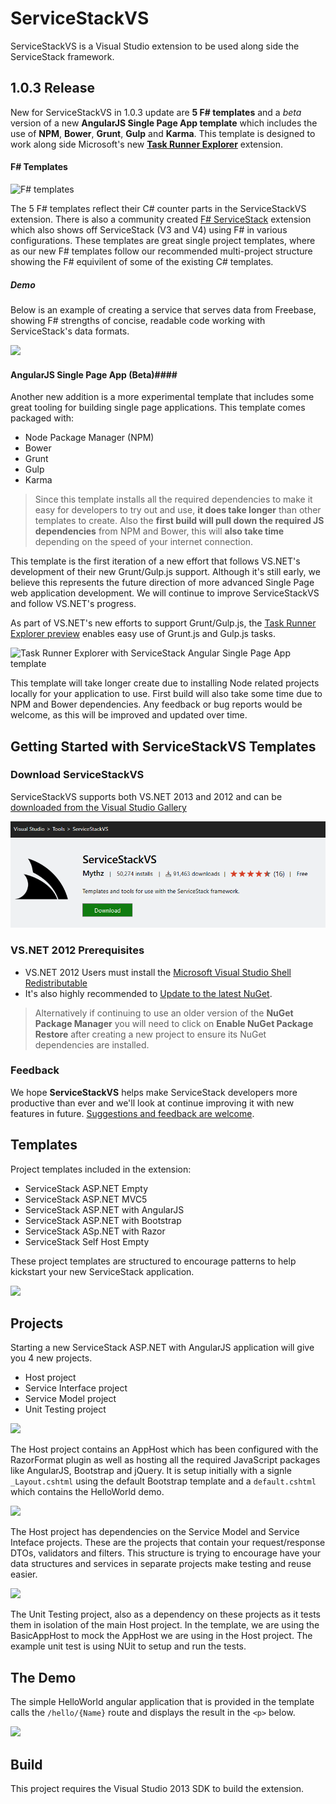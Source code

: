 ServiceStackVS
==========

ServiceStackVS is a Visual Studio extension to be used along side the ServiceStack framework.

## 1.0.3 Release ##
New for ServiceStackVS in 1.0.3 update are **5 F# templates** and a *beta* version of a new **AngularJS Single Page App template** which includes the use of **NPM**, **Bower**, **Grunt**, **Gulp** and **Karma**. This template is designed to work along side Microsoft's new **[Task Runner Explorer](http://www.hanselman.com/blog/IntroducingGulpGruntBowerAndNpmSupportForVisualStudio.aspx)** extension.

#### F# Templates ####

![F# templates](https://github.com/ServiceStack/Assets/raw/master/img/servicestackvs/fhsarp-templates.png)

The 5 F# templates reflect their C# counter parts in the ServiceStackVS extension. There is also a community created [F# ServiceStack](http://visualstudiogallery.msdn.microsoft.com/278caff1-917a-4ac1-a552-e5a2ce0f6e1f) extension which also shows off ServiceStack (V3 and V4) using F# in various configurations. These templates are great single project templates, where as our new F# templates follow our recommended multi-project structure showing the F# equivilent of some of the existing C# templates.

##### Demo #####
Below is an example of creating a service that serves data from Freebase, showing F# strengths of concise, readable code working with ServiceStack's data formats.

![](https://github.com/ServiceStack/Assets/raw/master/img/servicestackvs/fsharp-template-with-demo.gif)

#### AngularJS Single Page App (Beta)####

Another new addition is a more experimental template that includes some great tooling for building single page applications. This template comes packaged with: 

- Node Package Manager (NPM)
- Bower
- Grunt
- Gulp
- Karma

>Since this template installs all the required dependencies to make it easy for developers to try out and use, **it does take longer** than other templates to create. Also the **first build will pull down the required JS dependencies** from NPM and Bower, this will **also take time** depending on the speed of your internet connection.

This template is the first iteration of a new effort that follows VS.NET's development of their new Grunt/Gulp.js support. Although it's still early, we believe this represents the future direction of more advanced Single Page web application development. We will continue to improve ServiceStackVS and follow VS.NET's progress.

As part of VS.NET's new efforts to support Grunt/Gulp.js, the [Task Runner Explorer preview](http://visualstudiogallery.msdn.microsoft.com/8e1b4368-4afb-467a-bc13-9650572db708) enables easy use of Grunt.js and Gulp.js tasks.

![Task Runner Explorer with ServiceStack Angular Single Page App template](https://github.com/ServiceStack/Assets/raw/master/img/servicestackvs/task-runner-explorer.png)

This template will take longer create due to installing Node related projects locally for your application to use. First build will also take some time due to NPM and Bower dependencies. Any feedback or bug reports would be welcome, as this will be improved and updated over time.


Getting Started with ServiceStackVS Templates
---------------------------------------------

### Download ServiceStackVS

ServiceStackVS supports both VS.NET 2013 and 2012 and can be [downloaded from the Visual Studio Gallery](http://visualstudiogallery.msdn.microsoft.com/5bd40817-0986-444d-a77d-482e43a48da7)

[![VS.NET Gallery Download](https://raw.githubusercontent.com/ServiceStack/Assets/master/img/servicestackvs/vsgallery-download.png)](http://visualstudiogallery.msdn.microsoft.com/5bd40817-0986-444d-a77d-482e43a48da7)

### VS.NET 2012 Prerequisites

  - VS.NET 2012 Users must install the [Microsoft Visual Studio Shell Redistributable](http://www.microsoft.com/en-au/download/details.aspx?id=40764)
  - It's also highly recommended to [Update to the latest NuGet](http://docs.nuget.org/docs/start-here/installing-nuget). 

> Alternatively if continuing to use an older version of the **NuGet Package Manager** you will need to click on **Enable NuGet Package Restore** after creating a new project to ensure its NuGet dependencies are installed.

### Feedback

We hope **ServiceStackVS** helps make ServiceStack developers more productive than ever and we'll look at continue improving it with new features in future. [Suggestions and feedback are welcome](http://servicestack.uservoice.com/forums/176786-feature-requests).  

Templates
---------

Project templates included in the extension:

- ServiceStack ASP.NET Empty
- ServiceStack ASP.NET MVC5
- ServiceStack ASP.NET with AngularJS
- ServiceStack ASP.NET with Bootstrap
- ServiceStack ASp.NET with Razor
- ServiceStack Self Host Empty

These project templates are structured to encourage patterns to help kickstart your new ServiceStack application.

![](https://raw.githubusercontent.com/ServiceStack/ServiceStackVS/master/servicestackvs-templates.gif)

Projects
--------

Starting a new ServiceStack ASP.NET with AngularJS application will give you 4 new projects.

- Host project
- Service Interface project
- Service Model project
- Unit Testing project

![](https://raw.githubusercontent.com/ServiceStack/ServiceStackVS/master/Images/angularjs_solution.png)

The Host project contains an AppHost which has been configured with the RazorFormat plugin as well as hosting all the required JavaScript packages like AngularJS, Bootstrap and jQuery. It is setup initially with a signle `_Layout.cshtml` using the default Bootstrap template and a `default.cshtml` which contains the HelloWorld demo.

![](https://raw.githubusercontent.com/ServiceStack/ServiceStackVS/master/Images/angularjs_main_project.png)

The Host project has dependencies on the Service Model and Service Inteface projects. These are the projects that contain your request/response DTOs, validators and filters. This structure is trying to encourage have your data structures and services in separate projects make testing and reuse easier.

![](https://raw.githubusercontent.com/ServiceStack/ServiceStackVS/master/Images/angularjs_other_projects.png)

The Unit Testing project, also as a dependency on these projects as it tests them in isolation of the main Host project. In the template, we are using the BasicAppHost to mock the AppHost we are using in the Host project. The example unit test is using NUit to setup and run the tests.

The Demo
--------

The simple HelloWorld angular application that is provided in the template calls the `/hello/{Name}` route and displays the result in the `<p>` below. 

![](https://github.com/ServiceStack/ServiceStackVS/raw/master/Images/angularjs_hello_app.png)

Build
-----
This project requires the Visual Studio 2013 SDK to build the extension.
